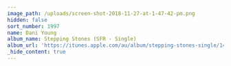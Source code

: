 ```yaml
---
image_path: /uploads/screen-shot-2018-11-27-at-1-47-42-pm.png
hidden: false
sort_number: 1997
name: Dani Young
album_name: Stepping Stones (SFR - Single)
album_url: 'https://itunes.apple.com/au/album/stepping-stones-single/1440701573'
_hide_content: true
---
```


